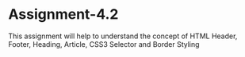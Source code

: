 # Assignment-4.2
This assignment will help to understand the concept of HTML Header, Footer, Heading, Article, CSS3 Selector and Border Styling
